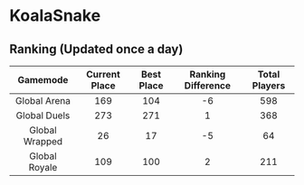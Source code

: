 # KoalaSnake

## Ranking (Updated once a day)
| Gamemode | Current Place | Best Place | Ranking Difference | Total Players |
|:--------:|:-------------:|:----------:|:------------------:|:-------------:|
| Global Arena | 169 | 104 | -6 | 598 |
| Global Duels | 273 | 271 | 1 | 368 |
| Global Wrapped | 26 | 17 | -5 | 64 |
| Global Royale | 109 | 100 | 2 | 211 |

